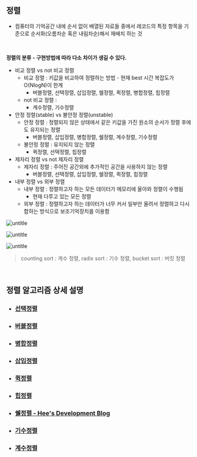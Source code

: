 ## 정렬
- 컴퓨터의 기억공간 내에 순서 없이 배열된 자료들 중에서 레코드의 특정 항목을 기준으로 순서화(오름차순 혹은 내림차순)해서 재배치 하는 것
<br>

**정렬의 분류 - 구현방법에 따라 다소 차이가 생길 수 있다.**
- 비교 정렬 vs not 비교 정렬
    - 비교 정렬 : 키값을 비교하여 정렬하는 방법 - 현재 best 시간 복잡도가 O(NlogN)이 한계
        - 버블정렬, 선택정렬, 삽입정렬, 쉘정렬, 퀵정렬, 병합정렬, 힙정렬
    - not 비교 정렬 : 
        - 계수정렬, 기수정렬
- 안정 정렬(stable) vs 불안정 정렬(unstable)
    - 안정 정렬 : 정렬되지 않은 상태에서 같은 키값을 가진 원소의 순서가 정렬 후에도 유지되는 정렬
        - 버블정렬, 삽입정렬, 병합정렬, 쉘정렬, 계수정렬, 기수정렬
    - 불안정 정렬 : 유지되지 않는 정렬
        - 퀵정렬, 선택정렬, 힙정렬
- 제자리 정렬 vs not 제자리 정렬
    - 제자리 정렬 : 주어진 공간외에 추가적인 공간을 사용하지 않는 정렬
        - 버블정렬, 선택정렬, 삽입정렬, 쉘정렬, 퀵정렬, 힙정렬
- 내부 정렬 vs 외부 정렬
    - 내부 정렬 : 정렬하고자 하는 모든 데이터가 메모리에 올아와 정렬이 수행됨
        - 현재 다루고 있는 모든 정렬
    - 외부 정렬 : 정렬하고자 하는 데이터가 너무 커서 일부만 올려서 정렬하고 다시 합하는 방식으로 보조기억장치를 이용함
    

![untitle](https://s3.ap-south-1.amazonaws.com/afteracademy-server-uploads/comparison-of-sorting-algorithms-compare1-18082c14f960abf3.png)

![untitle](https://s3.ap-south-1.amazonaws.com/afteracademy-server-uploads/comparison-of-sorting-algorithms-compare3-205baca859250562.png)

![untitle](https://s3.ap-south-1.amazonaws.com/afteracademy-server-uploads/comparison-of-sorting-algorithms-compare2-e212ddee4d013f01.png)
> counting sort : 계수 정렬, radix sort : 기수 정렬, bucket sort : 버킷 정렬


<br>

## 정렬 알고리즘 상세 설명

* ### [선택정렬](https://github.com/Tao-Kim/study_cs/blob/master/%EC%95%8C%EA%B3%A0%EB%A6%AC%EC%A6%98/%EC%84%A0%ED%83%9D%20%EC%A0%95%EB%A0%AC(Selection%20Sort).md)
* ### [버블정렬](https://github.com/Tao-Kim/study_cs/blob/master/%EC%95%8C%EA%B3%A0%EB%A6%AC%EC%A6%98/%EA%B1%B0%ED%92%88%20%EC%A0%95%EB%A0%AC(Bubble%20Sort).md)
* ### [병합정렬](https://github.com/Tao-Kim/study_cs/blob/master/%EC%95%8C%EA%B3%A0%EB%A6%AC%EC%A6%98/%EB%B3%91%ED%95%A9%20%EC%A0%95%EB%A0%AC(Merge%20Sort).md)
* ### [삽입정렬](https://github.com/Tao-Kim/study_cs/blob/master/%EC%95%8C%EA%B3%A0%EB%A6%AC%EC%A6%98/%EC%82%BD%EC%9E%85%20%EC%A0%95%EB%A0%AC(Insertion%20Sort).md)
* ### [퀵정렬](https://github.com/Tao-Kim/study_cs/blob/master/%EC%95%8C%EA%B3%A0%EB%A6%AC%EC%A6%98/%ED%80%B5%20%EC%A0%95%EB%A0%AC(Quick%20Sort).md)
* ### [힙정렬](https://github.com/Tao-Kim/study_cs/blob/master/%EC%95%8C%EA%B3%A0%EB%A6%AC%EC%A6%98/%ED%9E%99%20%EC%A0%95%EB%A0%AC(Heap%20Sort).md)
* ### [쉘정렬 - Hee's Development Blog](https://gmlwjd9405.github.io/2018/05/08/algorithm-shell-sort.html)
* ### [기수정렬](https://github.com/Tao-Kim/study_cs/blob/master/%EC%95%8C%EA%B3%A0%EB%A6%AC%EC%A6%98/Sort_Radix.md)
* ### [계수정렬](https://github.com/Tao-Kim/study_cs/blob/master/%EC%95%8C%EA%B3%A0%EB%A6%AC%EC%A6%98/Sort_Counting.md)